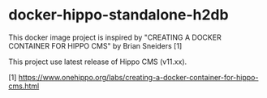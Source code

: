 # docker-hippo-standalone-h2db
This docker image project is inspired by 
"CREATING A DOCKER CONTAINER FOR HIPPO CMS" by Brian Sneiders [1]

This project use latest release of Hippo CMS (v11.xx).

[1] https://www.onehippo.org/labs/creating-a-docker-container-for-hippo-cms.html
